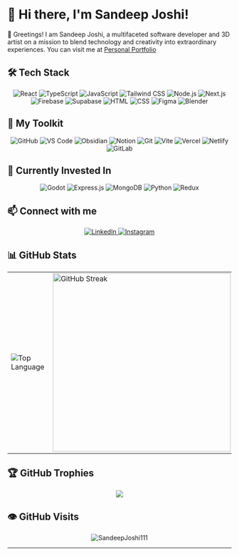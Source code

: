 # 👋 Hi there, I'm Sandeep Joshi!

🌟 Greetings! I am Sandeep Joshi, a multifaceted software developer and 3D artist on a mission to blend technology and creativity into extraordinary experiences. You can visit me at <a href="https://sandeepjoshi.vercel.app/">Personal Portfolio</a>

## 🛠️ Tech Stack

<p align="center">
    <img src="https://skillicons.dev/icons?i=react" title="React" />
    <img src="https://skillicons.dev/icons?i=ts" title="TypeScript" />
    <img src="https://skillicons.dev/icons?i=js" title="JavaScript" />
    <img src="https://skillicons.dev/icons?i=tailwind" title="Tailwind CSS" />
    <img src="https://skillicons.dev/icons?i=nodejs" title="Node.js" />
    <img src="https://skillicons.dev/icons?i=nextjs" title="Next.js" />
    <img src="https://skillicons.dev/icons?i=firebase" title="Firebase" />
    <img src="https://skillicons.dev/icons?i=supabase" title="Supabase" />
    <img src="https://skillicons.dev/icons?i=html" title="HTML" />
    <img src="https://skillicons.dev/icons?i=css" title="CSS" />
    <img src="https://skillicons.dev/icons?i=figma" title="Figma" />
    <img src="https://skillicons.dev/icons?i=blender" title="Blender" />
</p>

## 🧰 My Toolkit

<p align="center">
    <img src="https://skillicons.dev/icons?i=github" title="GitHub" />
    <img src="https://skillicons.dev/icons?i=vscode" title="VS Code" />
    <img src="https://skillicons.dev/icons?i=obsidian" title="Obsidian" />
    <img src="https://skillicons.dev/icons?i=notion" title="Notion" />
    <img src="https://skillicons.dev/icons?i=git" title="Git" />
    <img src="https://skillicons.dev/icons?i=vite" title="Vite" />
    <img src="https://skillicons.dev/icons?i=vercel" title="Vercel" />
    <img src="https://skillicons.dev/icons?i=netlify" title="Netlify" />
    <img src="https://skillicons.dev/icons?i=gitlab" title="GitLab" />
</p>

## 🌱 Currently Invested In

<p align="center">
    <img src="https://skillicons.dev/icons?i=godot" title="Godot" />
    <img src="https://skillicons.dev/icons?i=express" title="Express.js" />
    <img src="https://skillicons.dev/icons?i=mongo" title="MongoDB" />
    <img src="https://skillicons.dev/icons?i=py" title="Python" />
    <img src="https://skillicons.dev/icons?i=redux" title="Redux" />
</p>


## 📫 Connect with me

<p align="center">
  <a href="https://www.linkedin.com/in/joshi-sandip/" target="_blank">
     <img src="https://skillicons.dev/icons?i=linkedin" title="LinkedIn" />
  </a>
  <a href="https://www.instagram.com/3dwork_shop/"" target="_blank">
     <img src="https://skillicons.dev/icons?i=instagram" title="Instagram" />
  </a>
</p>

## 📊 GitHub Stats

<table align="center">
  <tr>
    <td>
     <img align="left" src="https://github-readme-stats.vercel.app/api/top-langs?username=SandeepJoshi111&show_icons=true&locale=en&layout=compact&theme=dark" alt="Top Language" />
    </td>
    <td>
      <img src="https://github-readme-streak-stats.herokuapp.com?user=SandeepJoshi111&theme=dark&exclude_days=Sat" alt="GitHub Streak" width="400px"/>
    </td>
  </tr>
</table>

## 🏆 GitHub Trophies
<p align="center">
  <img src="https://github-profile-trophy.vercel.app/?username=SandeepJoshi111&theme=radical&no-frame=true&row=1&column=7"/>
</p>

## 👁️ GitHub Visits
<p align="center">
    <img src="https://count.getloli.com/get/@SandeepJoshi111?theme=rule34" alt="SandeepJoshi111" />
</p>




---
